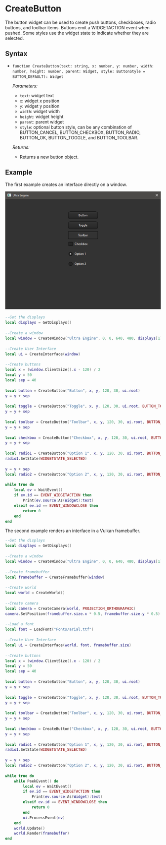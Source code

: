 # CreateButton

The button widget can be used to create push buttons, checkboxes, radio buttons, and toolbar items. Buttons emit a WIDGETACTION event when pushed. Some styles use the widget state to indicate whether they are selected.

## Syntax

- `function CreateButton(text: string, x: number, y: number, width: number, height: number, parent: Widget, style: ButtonStyle = BUTTON_DEFAULT): Widget`

  *Parameters:*
  
  - `text`: widget text
  - `x`: widget x position
  - `y`: widget y position
  - `width`: widget width
  - `height`: widget height
  - `parent`: parent widget
  - `style`: optional button style, can be any combination of BUTTON_CANCEL, BUTTON_CHECKBOX, BUTTON_RADIO, BUTTON_OK, BUTTON_TOGGLE, and BUTTON_TOOLBAR.
  
  *Returns:*
  
  - Returns a new button object.

## Example

The first example creates an interface directly on a window.

![](https://github.com/Leadwerks/Documentation/raw/master/Images/CreateButton.png)

```lua
--Get the displays
local displays = GetDisplays()

--Create a window
local window = CreateWindow("Ultra Engine", 0, 0, 640, 480, displays[1], WINDOW_TITLEBAR | WINDOW_CENTER)

--Create User Interface
local ui = CreateInterface(window)

--Create buttons
local x = (window.ClientSize().x - 120) / 2
local y = 50
local sep = 40

local button = CreateButton("Button", x, y, 120, 30, ui.root)
y = y + sep

local toggle = CreateButton("Toggle", x, y, 120, 30, ui.root, BUTTON_TOGGLE)
y = y + sep

local toolbar = CreateButton("Toolbar", x, y, 120, 30, ui.root, BUTTON_TOOLBAR)
y = y + sep

local checkbox = CreateButton("Checkbox", x, y, 120, 30, ui.root, BUTTON_CHECKBOX)
y = y + sep

local radio1 = CreateButton("Option 1", x, y, 120, 30, ui.root, BUTTON_RADIO)
radio1.SetState(WIDGETSTATE_SELECTED)

y = y + sep
local radio2 = CreateButton("Option 2", x, y, 120, 30, ui.root, BUTTON_RADIO)

while true do
    local ev = WaitEvent()
    if ev.id == EVENT_WIDGETACTION then
        Print(ev.source:As(Widget):text)
    elseif ev.id == EVENT_WINDOWCLOSE then
        return 0
    end
end
```

The second example renders an interface in a Vulkan framebuffer.

```lua
--Get the displays
local displays = GetDisplays()

--Create a window
local window = CreateWindow("Ultra Engine", 0, 0, 640, 480, displays[1], WINDOW_TITLEBAR | WINDOW_CENTER)

--Create framebuffer
local framebuffer = CreateFramebuffer(window)

--Create world
local world = CreateWorld()

--Create camera
local camera = CreateCamera(world, PROJECTION_ORTHOGRAPHIC)
camera.SetPosition(framebuffer.size.x * 0.5, framebuffer.size.y * 0.5)

--Load a font
local font = LoadFont("Fonts/arial.ttf")

--Create User Interface
local ui = CreateInterface(world, font, framebuffer.size)

--Create buttons
local x = (window.ClientSize().x - 120) / 2
local y = 50
local sep = 40

local button = CreateButton("Button", x, y, 120, 30, ui.root)
y = y + sep

local toggle = CreateButton("Toggle", x, y, 120, 30, ui.root, BUTTON_TOGGLE)
y = y + sep

local toolbar = CreateButton("Toolbar", x, y, 120, 30, ui.root, BUTTON_TOOLBAR)
y = y + sep

local checkbox = CreateButton("Checkbox", x, y, 120, 30, ui.root, BUTTON_CHECKBOX)
y = y + sep

local radio1 = CreateButton("Option 1", x, y, 120, 30, ui.root, BUTTON_RADIO)
radio1.SetState(WIDGETSTATE_SELECTED)

y = y + sep
local radio2 = CreateButton("Option 2", x, y, 120, 30, ui.root, BUTTON_RADIO)

while true do
    while PeekEvent() do
        local ev = WaitEvent()
        if ev.id == EVENT_WIDGETACTION then
            Print(ev.source:As(Widget):text)
        elseif ev.id == EVENT_WINDOWCLOSE then
            return 0
        end
        ui.ProcessEvent(ev)
    end
    world.Update()
    world.Render(framebuffer)
end
```